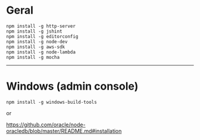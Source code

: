 # Geral

```
npm install -g http-server
npm install -g jshint
npm install -g editorconfig
npm install -g node-dev
npm install -g aws-sdk
npm install -g node-lambda
npm install -g mocha
```

---

# Windows (admin console)

```
npm install -g windows-build-tools
```

or

https://github.com/oracle/node-oracledb/blob/master/README.md#installation

